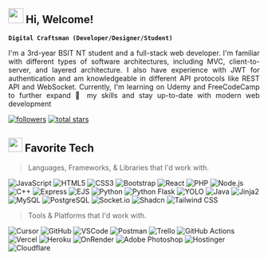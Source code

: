 <h2 align="left" id="macropower-tech"><img src="https://emojis.slackmojis.com/emojis/images/1588315024/8823/hyperkitty.gif?1588315024" width="30" />  Hi, Welcome!</h2>

**`Digital Craftsman (Developer/Designer/Student)`**

<p align="justify">
      I'm a 3rd-year BSIT NT student and a full-stack web developer. I'm familiar with different types of software architectures, including MVC, client-to-server, and layered architecture. I also have experience with JWT for authentication and am knowledgeable in different API protocols like REST API 
      and WebSocket. Currently, I'm learning on Udemy and FreeCodeCamp to further expand 🚀 my skills and stay up-to-date with modern web development
      </p>
    <p align="left"> 
      <a href="https://github.com/Ajutzu?tab=followers">
         <img alt="followers" title="Follow me on Github" src="https://custom-icon-badges.demolab.com/github/followers/Ajutzu?color=236ad3&labelColor=1155ba&style=for-the-badge&logo=person-add&label=Follow&logoColor=white"/></a>
      <a href="https://github.com/Ajutzu?tab=repositories&sort=stargazers">
         <img alt="total stars" title="Total stars on GitHub" src="https://custom-icon-badges.demolab.com/github/stars/Ajutzu?color=55960c&style=for-the-badge&labelColor=488207&logo=star"/></a>
    </p>



<h2 align="left" id="macropower-tech"><img src="https://emojis.slackmojis.com/emojis/images/1621024394/39092/cat-roll.gif?1621024394" width="28" /> Favorite Tech</h2>

> Languages, Frameworks, & Libraries that I'd work with.

<p display="flex">
  <img alt="JavaScript" title="JavaScript" src="https://img.shields.io/badge/JavaScript-323330?style=for-the-badge&logo=javascript&logoColor=F7DF1E"/>
  <img alt="HTML5" title="HTML5" src="https://img.shields.io/badge/HTML5-E34F26?style=for-the-badge&logo=html5&logoColor=white"/>
  <img alt="CSS3" title="CSS3" src="https://img.shields.io/badge/CSS3-1572B6?style=for-the-badge&logo=css3&logoColor=white"/>
  <img alt="Bootstrap" title="Bootstrap" src="https://img.shields.io/badge/Bootstrap-563D7C?style=for-the-badge&logo=bootstrap&logoColor=white"/>
  <img alt="React" title="React" src="https://img.shields.io/badge/React-20232A?style=for-the-badge&logo=react&logoColor=61DAFB"/>
  <img alt="PHP" title="PHP" src="https://img.shields.io/badge/PHP-777BB4?style=for-the-badge&logo=php&logoColor=white"/>
  <img alt="Node.js" title="Node.js" src="https://img.shields.io/badge/Node%20js-339933?style=for-the-badge&logo=nodedotjs&logoColor=white"/>
  <img alt="C++" title="C++" src="https://img.shields.io/badge/C%2B%2B-00599C?style=for-the-badge&logo=c%2B%2B&logoColor=white"/>
  <img alt="Express" title="Express" src="https://img.shields.io/badge/Express.js-000000?style=for-the-badge&logo=express&logoColor=white"/>
  <img alt="EJS" title="EJS" src="https://img.shields.io/badge/EJS-8BC34A?style=for-the-badge&logo=ejs&logoColor=white"/>
  <img alt="Python" title="Python" src="https://img.shields.io/badge/Python-3776AB?style=for-the-badge&logo=python&logoColor=white"/>
  <img alt="Python Flask" title="Python Flask" src="https://img.shields.io/badge/Flask-000000?style=for-the-badge&logo=flask&logoColor=white"/>
  <img alt="YOLO" title="YOLO" src="https://img.shields.io/badge/YOLO-FF7043?style=for-the-badge&logo=yolo&logoColor=white"/>
  <img alt="Java" title="Java" src="https://img.shields.io/badge/Java-007396?style=for-the-badge&logo=java&logoColor=white"/>
  <img alt="Jinja2" title="Jinja2" src="https://img.shields.io/badge/Jinja2-B41717?style=for-the-badge&logo=jinja&logoColor=white"/> 
  <img alt="MySQL" title="MySQL" src="https://img.shields.io/badge/MySQL-00618A?style=for-the-badge&logo=mysql&logoColor=white"/>
  <img alt="PostgreSQL" title="PostgreSQL" src="https://img.shields.io/badge/PostgreSQL-336791?style=for-the-badge&logo=postgresql&logoColor=white"/>
  <img alt="Socket.io" title="Socket.io" src="https://img.shields.io/badge/Socket.io-010101?style=for-the-badge&logo=socket.io&logoColor=white"/>
  <img alt="Shadcn" title="Shadcn" src="https://img.shields.io/badge/Shadcn-000000?style=for-the-badge&logo=shadcn&logoColor=white"/>
  <img alt="Tailwind CSS" title="Tailwind CSS" src="https://img.shields.io/badge/Tailwind%20CSS-06B6D4?style=for-the-badge&logo=tailwind-css&logoColor=white"/>
</p>



> Tools & Platforms that I'd work with.

<p align="left" display="flex">
  <img alt="Cursor" title="Cursor" src="https://img.shields.io/badge/Cursor-000000?style=for-the-badge&logo=cursor&logoColor=white"/>
  <img alt="GitHub" title="GitHub" src="https://img.shields.io/badge/GitHub-100000?style=for-the-badge&logo=github&logoColor=white"/>
  <img alt="VSCode" title="VSCode" src="https://img.shields.io/badge/VSCode-0078D4?style=for-the-badge&logo=visual%20studio%20code&logoColor=white"/>
  <img alt="Postman" title="Postman" src="https://img.shields.io/badge/Postman-FF6C37?style=for-the-badge&logo=Postman&logoColor=white"/>
  <img alt="Trello" title="Trello" src="https://img.shields.io/badge/Trello-0052CC?style=for-the-badge&logo=trello&logoColor=white"/>
  <img alt="GitHub Actions" title="GitHub Actions" src="https://img.shields.io/badge/GitHub%20Actions-2088FF?style=for-the-badge&logo=github-actions&logoColor=white"/>
  <img alt="Vercel" title="Vercel" src="https://img.shields.io/badge/Vercel-000000?style=for-the-badge&logo=vercel&logoColor=white"/>
  <img alt="Heroku" title="Heroku" src="https://img.shields.io/badge/Heroku-430098?style=for-the-badge&logo=heroku&logoColor=white"/>
  <img alt="OnRender" title="OnRender" src="https://img.shields.io/badge/OnRender-4C6D79?style=for-the-badge&logo=render&logoColor=white"/>
  <img alt="Adobe Photoshop" title="Adobe Photoshop" src="https://img.shields.io/badge/Adobe%20Photoshop-31A8FF?style=for-the-badge&logo=adobe%20photoshop&logoColor=white"/>
  <img alt="Hostinger" title="Hostinger" src="https://img.shields.io/badge/Hostinger-0088D4?style=for-the-badge&logo=hostinger&logoColor=white"/>
  <img alt="Cloudflare" title="Cloudflare" src="https://img.shields.io/badge/Cloudflare-F38020?style=for-the-badge&logo=cloudflare&logoColor=white"/>
</p>



